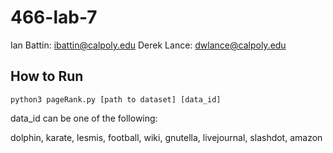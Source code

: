# 466-lab-7

Ian Battin: ibattin@calpoly.edu
Derek Lance: dwlance@calpoly.edu

## How to Run

```
python3 pageRank.py [path to dataset] [data_id]
```

data_id can be one of the following:

dolphin, karate, lesmis, football, wiki, gnutella, livejournal, slashdot, amazon
